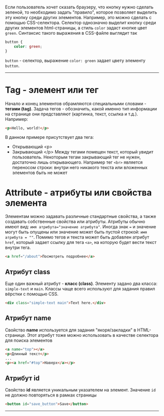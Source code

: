 Если пользователь хочет сказать браузеру, что кнопку нужно сделать зеленой, то необходимо задать "правило", которое позволяет выделить эту кнопку среди других элементов. Например, это можно сделать с помощью CSS-селектора. Селектор однозначно выделит кнопку среди других элементов html-страницы, а стиль `color` задаст кнопке цвет `green`. Синтаксис такого выражения в CSS-файле выглядит так
```css
button {
	color: green;
}
```
`button` - селектор, выражение `color: green` задает цвету элементу `button`.
___
# Tag - элемент или тег
Начало и конец элементов обрамляются специальными словами - **тегами (tag)**. Задача тегов - обозначить, какой именно тип информации на странице они представляют (картинка, текст, ссылка и т.д.). Например:
```html
<p>Hello, world!</p>
```
В данном примере присутствует два тега:
- Открывающий \<p>
- Закрывающий \</p>
Между тегами помещен текст, который увидит пользователь. Некоторым тегам закрывающий тег не нужен, достаточно лишь открывающего. Например тег `<br>` является переносом строки: внутри него никакого текста или вложенных элементов быть не может
# Attribute - атрибуты или свойства элемента
Элементам можно задавать различные стандартные свойства, а также создавать собственные свойства или атрибуты. Атрибуты обычно имеют вид: `имя атрибута="значение атрибута"`. Иногда знак `=` и значение могут быть опущены или значение может быть пустой строкой: `имя атрибута = ""`.
Помимо тегов и текста может быть добавлен атрибут `href`, который задает ссылку для тега `<a>`, на которую будет вести текст внутри тега.
```html
<a href="/about">Посмотреть подробнее</a>
```
## Атрибут class
Еще один важный атрибут - **класс (class)**. Элементу задано два класса: `simple-text` и `main`. Классы чаще всего используют для задания правил вёрстки с помощью CSS.
```html
<div class="simple-text main">Text here.</div>
```
## Атрибут name
Свойство **name** используется для задания "якоря/закладки" в HTML-странице. Этот атрибут тоже можно использовать в качестве селектора для поиска элементов
```html
<a name="top"></a>
<p>Длинный текст</p>
...
<p><a href="#top">Наверх</a></p>
```
## Атрибут id
Свойство **id** является уникальным указателем на элемент. Значение `id` не должно повторяться в рамках страницы
```html
<button id="save_button">Save</button>
```
___
